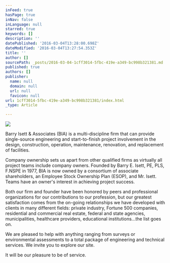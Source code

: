 ```yaml
---
inFeed: true
hasPage: true
inNav: false
inLanguage: null
starred: true
keywords: []
description: ''
datePublished: '2016-03-04T13:28:00.698Z'
dateModified: '2016-03-04T13:27:54.353Z'
title: ''
author: []
sourcePath: _posts/2016-03-04-1cff3014-5fbc-419e-a349-bc998b321381.md
published: true
authors: []
publisher:
  name: null
  domain: null
  url: null
  favicon: null
url: 1cff3014-5fbc-419e-a349-bc998b321381/index.html
_type: Article

---
```

![](https://s3-us-west-2.amazonaws.com/the-grid-img/p/7f302e179dd7219bf8ab6ae4e4145eb12ced1b09.png)

Barry Isett & Associates (BIA) is a multi-discipline firm that can provide single-source engineering and start-to-finish project involvement in the design, construction, operation, maintenance, renovation, and replacement of facilities. 

Company ownership sets us apart from other qualified firms as virtually all project teams include company owners. Founded by Barry E. Isett, PE, PLS, F.NSPE in 1977, BIA is now owned by a consortium of associate shareholders, an Employee Stock Ownership Plan (ESOP), and Mr. Isett. Teams have an owner's interest in achieving project success. 

Both our firm and founder have been honored by peers and professional organizations for our contributions to our profession, but our greatest satisfaction comes from the on-going relationships we have developed with clients in many different fields: private industry, Fortune 500 companies, residential and commercial real estate, federal and state agencies, municipalities, healthcare providers, educational institutions...the list goes on. 

We are pleased to help with anything ranging from surveys or environmental assessments to a total package of engineering and technical services. We invite you to explore our site.  

[][0]

It will be our pleasure to be of service.

[0]: mailto:info@barryisett.com